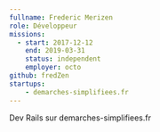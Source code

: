 ```yaml
---
fullname: Frederic Merizen
role: Développeur
missions:
  - start: 2017-12-12
    end: 2019-03-31
    status: independent
    employer: octo
github: fredZen
startups:
    - demarches-simplifiees.fr
---
```


Dev Rails sur demarches-simplifiees.fr
